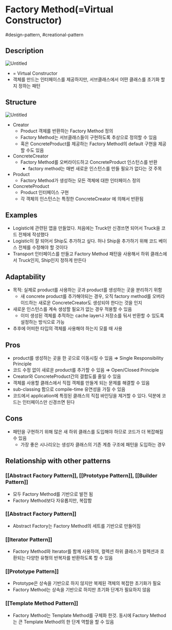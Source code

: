 # Factory Method(=Virtual Constructor)

#design-pattern, #creational-pattern

## Description

![Untitled](Untitled%2027.png)

- = Virtual Constructor
- 객체를 만드는 인터페이스를 제공하지만, 서브클래스에서 어떤 클래스를 초기화 할지 정하는 패턴

## Structure

![Untitled](Untitled%2028.png)

- Creator
  - Product 객체를 반환하는 Factory Method 정의
  - Factory Method는 서브클래스들이 구현하도록 추상으로 정의할 수 있음
  - 혹은 ConcreteProduct를 제공하는 Factory Method의 default 구현을 제공할 수도 있음
- ConcreteCreator
  - Factory Method를 오버라이드하고 ConcreteProduct 인스턴스를 반환
    - factory method는 매번 새로운 인스턴스를 만들 필요가 없다는 것 주목
- Product
  - Factory Method가 생성하는 모든 객체에 대한 인터페이스 정의
- ConcreteProduct
  - Product 인터페이스 구현
  - 각 객체의 인스턴스는 특정한 ConcreteCreator 에 의해서 반환됨

## Examples

- Logistic에 관련된 앱을 만들었다. 처음에는 Truck만 신경쓰면 되어서 Truck을 코드 전체에 작성했다
- Logistic이 잘 되어서 Ship도 추가하고 싶다. 허나 Ship을 추가하기 위해 코드 베이스 전체를 수정해야 할 것이다
- Transport 인터페이스를 만들고 Factory Method 패턴을 사용해서 하위 클래스에서 Truck인지, Ship인지 정하게 만든다

## Adaptability

- 목적: 실제로 product를 사용하는 곳과 product를 생성하는 곳을 분리하기 위함
  - 새 concrete product를 추가해야되는 경우, 오직 factory method를 오버라이드하는 새로운 ConcreteCreator도 생성되야 한다는 것을 인지
- 새로운 인스턴스를 계속 생성할 필요가 없는 경우 적용할 수 있음
  - 이미 생성된 객체를 추적하는 cache layer나 저장소를 둬서 반환할 수 있도록 설정하는 방식으로 가능
- 추후에 어떠한 타입의 객체를 사용해야 하는지 모를 때 사용

## Pros

- product를 생성하는 곳을 한 곳으로 이동시킬 수 있음 ⇒ Single Responsibility Principle
- 코드 수정 없이 새로운 product를 추가할 수 있음 ⇒ Open/Closed Principle
- Creator와 ConcreteProduct간의 결합도를 줄일 수 있음
- 객체를 사용할 클래스에서 직접 객체를 만들게 되는 문제를 해결할 수 있음
- sub-classing 함으로 compile-time 유연성을 가질 수 있음
- 코드에서 application에 특정된 클래스의 직접 바인딩을 제거할 수 있다. 덕분에 코드는 인터페이스만 신경쓰면 된다

## Cons

- 패턴을 구현하기 위해 많은 새 하위 클래스를 도입해야 하므로 코드가 더 복잡해질 수 있음
  - 가장 좋은 시나리오는 생성자 클래스의 기존 계층 구조에 패턴을 도입하는 경우

## Relationship with other patterns

### [[Abstract Factory Pattern]], [[Prototype Pattern]], [[Builder Pattern]]

- 모두 Factory Method를 기반으로 발전 됨
- Factory Method보다 자유롭지만, 복잡함

### [[Abstract Factory Pattern]]

- Abstract Factory는 Factory Method의 세트를 기반으로 만들어짐

### [[Iterator Pattern]]

- Factory Method와 Iterator를 함께 사용하여, 컬렉션 하위 클래스가 컬렉션과 호환되는 다양한 유형의 반복자를 반환하도록 할 수 있음

### [[Prototype Pattern]]

- Prototype은 상속을 기반으로 하지 않지만  복제된 객체의 복잡한 초기화가 필요
- Factory Method는 상속을 기반으로 하지만 초기화 단계가 필요하지 않음

### [[Template Method Pattern]]

- Factory Method는 Template Method를 구체화 한것. 동시에 Factory Method는 큰 Template Method의 한 단계 역할을 할 수 있음
